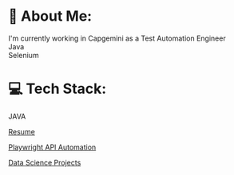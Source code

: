 # 💫 About Me:
I'm currently working in Capgemini as a Test Automation Engineer<br>Java <br> Selenium<br>

# 💻 Tech Stack:
JAVA

[Resume](https://lii4ee.github.io/Resume/)

[Playwright API Automation](https://github.com/lii4ee/Automation-Exercise)

[Data Science Projects](https://github.com/lii4ee/Projects)
